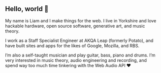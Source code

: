 ## Hello, world 👋

My name is Liam and I make things for the web. I live in Yorkshire and love hackable hardware, open source software, generative art, and music theory.

I work as a Staff Specialist Engineer at AKQA Leap (formerly Potato), and have built sites and apps for the likes of Google, Mozilla, and RBS.

I’m also a self-taught musician and play guitar, bass, piano and drums. I’m very interested in music theory, audio engineering and recording, and spend way too much time tinkering with the Web Audio API ❤️
